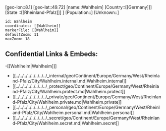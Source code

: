 ﻿---
location: [49.72,8.1]
mapzoom: [7,12] 
mapmarker: city 
type: City
tags:
- geo/City


SpocWebEntityId: 35388
isDeleted: false
confidential: public

---
[geo-lon::8.1]
[geo-lat::49.72]
[name::Wahlheim]
[Country::[[Germany]]]
[State ::[[Rheinland-Pfalz]]] ]
[Population::]
[Unknown::]


```leaflet
id: Wahlheim
coordinates: [[Wahlheim]]
markerFile: [[Wahlheim]]
defaultZoom: 11 
maxZoom: 18
```


## Confidential Links & Embeds: 
-[[Wahlheim|Wahlheim]]] 
- [[../../../../../../../../_internal/geo/Continent/Europe/Germany/West/Rheinland-Pfalz/City/Wahlheim.internal.md|Wahlheim.internal]] 
- [[../../../../../../../../_protect/geo/Continent/Europe/Germany/West/Rheinland-Pfalz/City/Wahlheim.protect.md|Wahlheim.protect]] 
- [[../../../../../../../../_private/geo/Continent/Europe/Germany/West/Rheinland-Pfalz/City/Wahlheim.private.md|Wahlheim.private]] 
- [[../../../../../../../../_personal/geo/Continent/Europe/Germany/West/Rheinland-Pfalz/City/Wahlheim.personal.md|Wahlheim.personal]] 
- [[../../../../../../../../_secret/geo/Continent/Europe/Germany/West/Rheinland-Pfalz/City/Wahlheim.secret.md|Wahlheim.secret]] 
